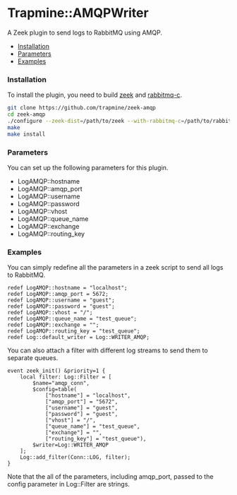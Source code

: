 

# Trapmine::AMQPWriter
A Zeek plugin to send logs to RabbitMQ using AMQP.

* [Installation](#installation)
* [Parameters](#parameters)
* [Examples](#examples)

### Installation
To install the plugin, you need to build [zeek](https://docs.zeek.org/en/master/install.html) and [rabbitmq-c](https://github.com/alanxz/rabbitmq-c). 

```sh
git clone https://github.com/trapmine/zeek-amqp
cd zeek-amqp
./configure --zeek-dist=/path/to/zeek --with-rabbitmq-c=/path/to/rabbitmq-c
make
make install  
```

### Parameters
You can set up the following parameters for this plugin.
* LogAMQP::hostname
* LogAMQP::amqp_port
* LogAMQP::username
* LogAMQP::password
* LogAMQP::vhost
* LogAMQP::queue_name
* LogAMQP::exchange
* LogAMQP::routing_key

### Examples
You can simply redefine all the parameters in a zeek script to send all logs to RabbitMQ.

```
redef LogAMQP::hostname = "localhost";
redef LogAMQP::amqp_port = 5672;
redef LogAMQP::username = "guest";
redef LogAMQP::password = "guest";
redef LogAMQP::vhost = "/";
redef LogAMQP::queue_name = "test_queue";
redef LogAMQP::exchange = "";
redef LogAMQP::routing_key = "test_queue";
redef Log::default_writer = Log::WRITER_AMQP;
```

You can also attach a filter with different log streams to send them to separate queues.

```
event zeek_init() &priority=1 {
	local filter: Log::Filter = [
		$name="amqp_conn",
		$config=table(
			["hostname"] = "localhost",
			["amqp_port"] = "5672",
			["username"] = "guest",
			["password"] = "guest",
			["vhost"] = "/",
			["queue_name"] = "test_queue",
			["exchange"] = "",
			["routing_key"] = "test_queue"),
		$writer=Log::WRITER_AMQP
	];
	Log::add_filter(Conn::LOG, filter);
}
```
Note that the all of the parameters, including amqp_port, passed to the config parameter in Log::Filter are strings.

